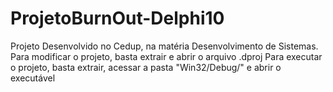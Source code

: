 # ProjetoBurnOut-Delphi10
Projeto Desenvolvido no Cedup, na matéria Desenvolvimento de Sistemas.
Para modificar o projeto, basta extrair e abrir o arquivo .dproj
Para executar o projeto, basta extrair, acessar a pasta "Win32/Debug/" e abrir o executável
